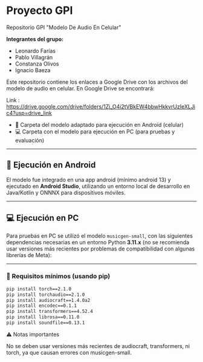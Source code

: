 # Proyecto GPI  
Repositorio GPI "Modelo De Audio En Celular"  


**Integrantes del grupo:**
- Leonardo Farías  
- Pablo Villagrán  
- Constanza Olivos  
- Ignacio Baeza  


Este repositorio contiene los enlaces a Google Drive con los archivos del modelo de audio en celular. En Google Drive se encontrará:

Link : https://drive.google.com/drive/folders/1Zj_O4i2tVBkEW4bbwHkkvrUzIeXLJic4?usp=drive_link

- 📱 Carpeta del modelo adaptado para ejecución en Android (celular) 
- 💻 Carpeta con el modelo para ejecución en PC (para pruebas y evaluación)

---

## 📱 Ejecución en Android
El modelo fue integrado en una app android (mínimo android 13) y ejecutado en **Android Studio**, utilizando un entorno local de desarrollo en Java/Kotlin y ONNNX para dispositivos móviles.

---

## 💻 Ejecución en PC
Para pruebas en PC se utilizó el modelo `musicgen-small`, con las siguientes dependencias necesarias en un entorno Python **3.11.x** (no se recomienda usar versiones más recientes por problemas de compatibilidad con algunas librerías de Meta):

---

### 🧪 Requisitos mínimos (usando pip)
```bash
pip install torch==2.1.0
pip install torchaudio==2.1.0
pip install audiocraft==1.4.0a2
pip install encodec==0.1.1
pip install transformers==4.52.4
pip install librosa==0.11.0
pip install soundfile==0.13.1
```
⚠️ Notas importantes

No se deben usar versiones más recientes de audiocraft, transformers, ni torch, ya que causan errores con musicgen-small.
